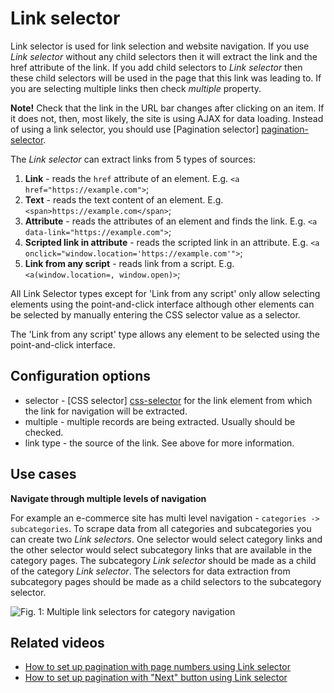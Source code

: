 # Link selector

Link selector is used for link selection and website navigation. If you use
*Link selector* without any child selectors then it will extract the link and
the href attribute of the link. If you add child selectors to *Link selector*
then these child selectors will be used in the page that this link was leading
to. If you are selecting multiple links then check *multiple* property.

**Note!** Check that the link in the URL bar changes after clicking on an item. If it does not, then, most likely, the site is
using AJAX for data loading. Instead of using a link selector, you
should use [Pagination selector] [pagination-selector].

The *Link selector* can extract links from 5 types of sources:

1. **Link** - reads the `href` attribute of an element. E.g. `<a href="https://example.com">`;
2. **Text** - reads the text content of an element. E.g. `<span>https://example.com</span>`;
3. **Attribute** - reads the attributes of an element and finds the link. E.g. `<a data-link="https://example.com">`;
4. **Scripted link in attribute** - reads the scripted link in an attribute. E.g. `<a onclick="window.location='https://example.com'">`;
5. **Link from any script** - reads link from a script. E.g. `<a(window.location=, window.open)>`;

All Link Selector types except for 'Link from any script' only allow selecting elements using the point-and-click interface
although other elements can be selected by manually entering the CSS selector value as a selector.

The 'Link from any script' type allows any element to be selected using the point-and-click interface.

## Configuration options

 * selector - [CSS selector] [css-selector] for the link element from which the
 link for navigation will be extracted.
 * multiple - multiple records are being extracted. Usually should be checked.
 * link type - the source of the link. See above for more information.

## Use cases

**Navigate through multiple levels of navigation**

For example an e-commerce site has multi level navigation -
`categories -> subcategories`. To scrape data from all categories and 
subcategories you can create two *Link selectors*. One selector would select
category links and the other selector would select subcategory links that are
available in the category pages. The subcategory *Link selector* should be made
as a child of the category *Link selector*. The selectors for data extraction
from subcategory pages should be made as a child selectors to the subcategory
selector.

![Fig. 1: Multiple link selectors for category navigation][multiple-level-link-selectors]

## Related videos

* [How to set up pagination with page numbers using Link selector]
* [How to set up pagination with "Next" button using Link selector]

 [multiple-level-link-selectors]: ../images/selectors/link/multiple-level-link-selectors.png?raw=true
 [element-click]: Element%20click%20selector.md
 [css-selector]: ../CSS%20selector.md
[How to set up pagination with page numbers using Link selector]:
https://www.webscraper.io/how-to-video/link-button-pagination
[How to set up pagination with "Next" button using Link selector]:
https://www.webscraper.io/how-to-video/link-button-pagination-next
[pagination-selector]: Pagination%20selector.md
